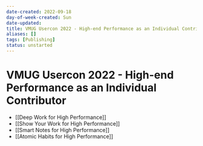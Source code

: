 ```yaml
---
date-created: 2022-09-18
day-of-week-created: Sun
date-updated: 
title: VMUG Usercon 2022 - High-end Performance as an Individual Contributor
aliases: []
tags: [Publishing]
status: unstarted
---
```


# VMUG Usercon 2022 - High-end Performance as an Individual Contributor

- [[Deep Work for High Performance]]
- [[Show Your Work for High Performance]]
- [[Smart Notes for High Performance]]
- [[Atomic Habits for High Performance]]